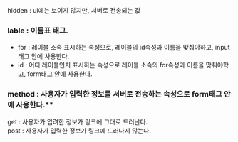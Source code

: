 
hidden :  ui에는 보이지 않지만, 서버로 전송되는 값

### lable : 이름표 태그.

- for : 레이블 소속 표시하는 속성으로, 레이블의 id속성과 이름을 맞춰야하고, input태그 안에 사용한다.
- id : 어디 레이블인지 표시하는 속성으로 레이블 소속의 for속성과 이름을 맞춰야학고, form태그 안에 사용한다.
  
### method : 사용자가 입력한 정보를 서버로 전송하는 속성으로 form태그 안에 사용한다.**

get : 사용자가 입려한 정보가 링크에 그대로 드러난다. <br>
post : 사용자가 입력한 정보가 링크에 드러나지 않는다.
